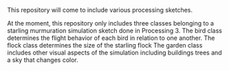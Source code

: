 This repository will come to include various processing sketches.

At the moment, this repository only includes three classes belonging to a starling murmuration simulation sketch done in Processing 3.
The bird class determines the flight behavior of each bird in relation to one another.
The flock class determines the size of the starling flock
The garden class includes other visual aspects of the simulation including buildings trees and a sky that changes color.
